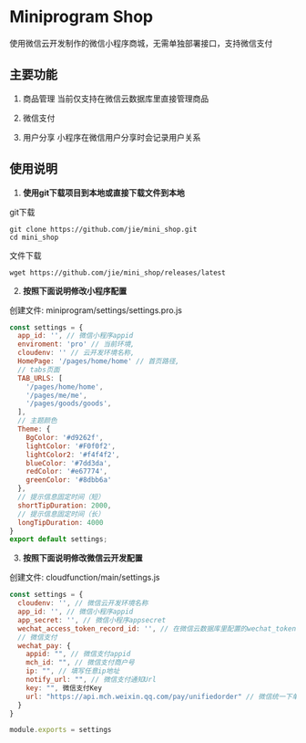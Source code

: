 # Miniprogram Shop

使用微信云开发制作的微信小程序商城，无需单独部署接口，支持微信支付

## 主要功能
1. 商品管理
当前仅支持在微信云数据库里直接管理商品

2. 微信支付

3. 用户分享
小程序在微信用户分享时会记录用户关系

## 使用说明

1. **使用git下载项目到本地或直接下载文件到本地**

git下载
```
git clone https://github.com/jie/mini_shop.git
cd mini_shop
```
文件下载
```
wget https://github.com/jie/mini_shop/releases/latest
```
2. **按照下面说明修改小程序配置**

创建文件: miniprogram/settings/settings.pro.js
```javascript
const settings = {
  app_id: '', // 微信小程序appid
  enviroment: 'pro' // 当前环境,
  cloudenv: '' // 云开发环境名称,
  HomePage: '/pages/home/home' // 首页路径,
  // tabs页面
  TAB_URLS: [
    '/pages/home/home',
    '/pages/me/me',
    '/pages/goods/goods',
  ],
  // 主题颜色
  Theme: {
    BgColor: '#d9262f',
    lightColor: '#F0f0f2',
    lightColor2: '#f4f4f2',
    blueColor: '#7dd3da',
    redColor: '#e67774',
    greenColor: '#8dbb6a'
  },
  // 提示信息固定时间（短）
  shortTipDuration: 2000,
  // 提示信息固定时间（长）
  longTipDuration: 4000
}
export default settings;
```

3. **按照下面说明修改微信云开发配置**

创建文件: cloudfunction/main/settings.js

```javascript
const settings = {
  cloudenv: '', // 微信云开发环境名称
  app_id: '', // 微信小程序appid
  app_secret: '', // 微信小程序appsecret
  wechat_access_token_record_id: '', // 在微信云数据库里配置的wechat_token表第一条记录的id
  // 微信支付
  wechat_pay: {
    appid: "", // 微信支付appid
    mch_id: "", // 微信支付商户号
    ip: "", // 填写任意ip地址
    notify_url: "", // 微信支付通知Url
    key: "", 微信支付Key
    url: "https://api.mch.weixin.qq.com/pay/unifiedorder" // 微信统一下单接口地址
  }
}

module.exports = settings
```
